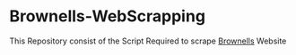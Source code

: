 # Brownells-WebScrapping
This Repository consist of the Script Required to scrape [Brownells](https://www.brownells.com/) Website
